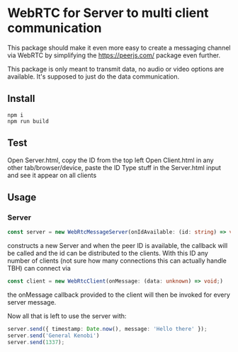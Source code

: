# WebRTC for Server to multi client communication

This package should make it even more easy to create a messaging channel via WebRTC by simplifying the
https://peerjs.com/ package even further.

This package is only meant to transmit data, no audio or video options are available. It's supposed to
just do the data communication.

## Install

```
npm i
npm run build
```

## Test
Open Server.html, copy the ID from the top left
Open Client.html in any other tab/browser/device, paste the ID
Type stuff in the Server.html input and see it appear on all clients

## Usage

### Server

```ts
const server = new WebRtcMessageServer(onIdAvailable: (id: string) => void);
```
constructs a new Server and when the peer ID is available, the callback will be called and the id can be
distributed to the clients.
With this ID any number of clients (not sure how many connections this can actually handle TBH) can connect via
```ts
const client = new WebRtcClient(onMessage: (data: unknown) => void;)
```
the onMessage callback provided to the client will then be invoked for every server message.

Now all that is left to use the server with:
```ts
server.send({ timestamp: Date.now(), message: 'Hello there' });
server.send('General Kenobi')
server.send(1337);
```